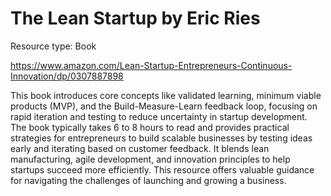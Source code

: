 # The Lean Startup by Eric Ries

Resource type: Book

https://www.amazon.com/Lean-Startup-Entrepreneurs-Continuous-Innovation/dp/0307887898

This book introduces core concepts like validated learning, minimum viable products (MVP), and the Build-Measure-Learn feedback loop, focusing on rapid iteration and testing to reduce uncertainty in startup development. The book typically takes 6 to 8 hours to read and provides practical strategies for entrepreneurs to build scalable businesses by testing ideas early and iterating based on customer feedback. It blends lean manufacturing, agile development, and innovation principles to help startups succeed more efficiently. This resource offers valuable guidance for navigating the challenges of launching and growing a business.
